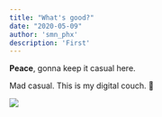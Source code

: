 ```yaml
---
title: "What's good?"
date: "2020-05-09"
author: 'smn_phx'
description: 'First'
---
```


**Peace**, gonna keep it casual here.

Mad casual. This is my digital couch. 🍻

<img src="https://pro2-bar-s3-cdn-cf.myportfolio.com/82285b2dad32c3a56eb9d18014f2f5c0/8468a24b-03b5-45a8-b446-ce472b8f28da_rwc_106x1x547x390x547.gif?h=12cf385c2371be608f332f8f4df7f057">
